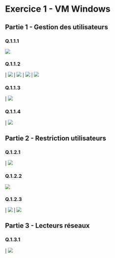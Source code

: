 # Exercice 1 - VM Windows # 

## Partie 1 - Gestion des utilisateurs ##

### Q.1.1.1 ###   
![](https://github.com/AdeL448/Checkpoint3/blob/main/Ressources/Q.1.1.1.png) 

### Q.1.1.2 ###   
| ![](https://github.com/AdeL448/Checkpoint3/blob/main/Ressources/Q.1.1.2-A.png) 
| ![](https://github.com/AdeL448/Checkpoint3/blob/main/Ressources/Q.1.1.2.png) 
| ![](https://github.com/AdeL448/Checkpoint3/blob/main/Ressources/Q.1.1.2-B.png) 
| ![](https://github.com/AdeL448/Checkpoint3/blob/main/Ressources/Q.1.1.2-C.png) 

### Q.1.1.3 ###   
| ![](https://github.com/AdeL448/Checkpoint3/blob/main/Ressources/Q.1.1.3.png) 

### Q.1.1.4 ###  
| ![](https://github.com/AdeL448/Checkpoint3/blob/main/Ressources/Q.1.1.4.png) 

## Partie 2 - Restriction utilisateurs ##
### Q.1.2.1 ###   
| ![](https://github.com/AdeL448/Checkpoint3/blob/main/Ressources/Q.1.2.1.png) 

### Q.1.2.2 ###   
![](https://github.com/AdeL448/Checkpoint3/blob/main/Ressources/Q.1.2.2.png) 

### Q.1.2.3 ###   
| ![](https://github.com/AdeL448/Checkpoint3/blob/main/Ressources/Q.1.2.3.png) 
| ![](https://github.com/AdeL448/Checkpoint3/blob/main/Ressources/Q.1.2.3-A.png) 


## Partie 3 - Lecteurs réseaux ##

### Q.1.3.1 ###  
| ![](https://github.com/AdeL448/Checkpoint3/blob/main/Ressources/Q.1.3.1.png) 


